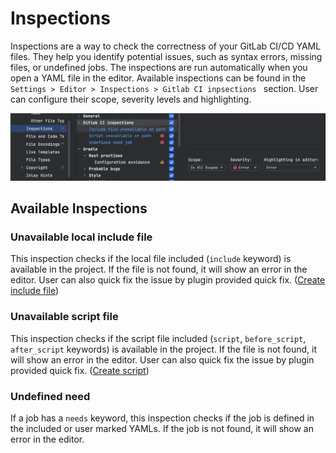 # Inspections

Inspections are a way to check the correctness of your GitLab CI/CD YAML files. They help you identify potential issues, such as syntax errors, missing files, or undefined jobs. The inspections are run automatically when you open a YAML file in the editor.
Available inspections can be found in the `Settings > Editor > Inspections > Gitlab CI inpsections ` section. User can configure their scope, severity levels and highlighting.

![img/inspections.png](img/inspections.png)

## Available Inspections

### Unavailable local include file

This inspection checks if the local file included (`include` keyword) is available in the project. If the file is not found, it will show an error in the editor.
User can also quick fix the issue by plugin provided quick fix. ([Create include file](./quick-fixes#missing-local-file-include))

### Unavailable script file

This inspection checks if the script file included (`script`, `before_script`, `after_script` keywords) is available in the project. If the file is not found, it will show an error in the editor.
User can also quick fix the issue by plugin provided quick fix. ([Create script](./quick-fixes#missing-script-file))

### Undefined need

If a job has a `needs` keyword, this inspection checks if the job is defined in the included or user marked YAMLs. If the job is not found, it will show an error in the editor.

